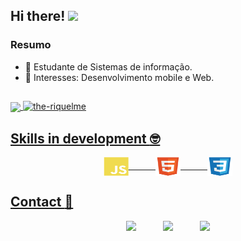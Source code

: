  ## Hi there! <img src="https://raw.githubusercontent.com/iampavangandhi/iampavangandhi/master/gifs/Hi.gif" width="30px">
  
  ### Resumo
  
  - 🌱 Estudante de Sistemas de informação.
  - 🖤 Interesses: Desenvolvimento mobile e Web.

  ## 
  
<div>
      <a href="https://github.com/the-riquelme">
      <img align="center" height="155px" src="https://github-readme-stats.vercel.app/api?username=the-riquelme&show_icons=true&theme=dark&include_all_commits=true&count_private=true"/>
      <img src="https://github-readme-stats.vercel.app/api/top-langs?username=the-riquelme&show_icons=true&theme=dark&locale=en&layout=compact" alt="the-riquelme" />
</div>
  
  ## Skills in development :nerd_face:
  
<div align="center">
      <img align="center" alt="Riq-js" height="30" width="40" src="https://raw.githubusercontent.com/devicons/devicon/master/icons/javascript/javascript-plain.svg">
       &nbsp;&nbsp;&nbsp;&nbsp;&nbsp;&nbsp;&nbsp;&nbsp;&nbsp;
      <img align="center" alt="Riq-HTML" height="30" width="40" src="https://raw.githubusercontent.com/devicons/devicon/master/icons/html5/html5-original.svg">
       &nbsp;&nbsp;&nbsp;&nbsp;&nbsp;&nbsp;&nbsp;&nbsp;&nbsp;
      <img align="center" alt="Riq-CSS" height="30" width="40" src="https://raw.githubusercontent.com/devicons/devicon/master/icons/css3/css3-original.svg">
 </div>

   ## Contact :iphone:

<div align="center">
     <a href ="mailto:riquelmedamiaosilva@gmail.com"><img src="https://img.shields.io/badge/-Gmail-%23333?style=for-the-badge&logo=gmail&logoColor=white" target="_blank"></a>
     &nbsp;&nbsp;&nbsp;&nbsp;&nbsp;&nbsp;&nbsp;&nbsp;&nbsp;
     <a href="https://www.linkedin.com/in/riquelme-damiao-silva/" target="_blank"><img src="https://img.shields.io/badge/-LinkedIn-%230077B5?style=for-the-badge&logo=linkedin&logoColor=white" target="_blank"></a>
     &nbsp;&nbsp;&nbsp;&nbsp;&nbsp;&nbsp;&nbsp;&nbsp;&nbsp;
     <a href="https://github.com/the-riquelme">
         <img  src="https://img.shields.io/badge/github-%23100000.svg?&style=for-the-badge&logo=github&logoColor=white">
    </a>
</div>
